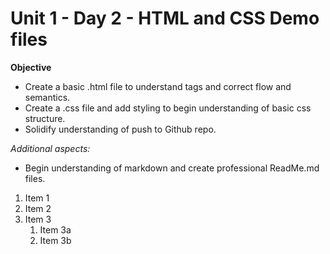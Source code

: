 # Unit 1 - Day 2 - HTML and CSS Demo files 

**Objective**

* Create a basic .html file to understand tags and correct flow and semantics.
* Create a .css file and add styling to begin understanding of basic css structure. 
* Solidify understanding of push to Github repo.

*Additional aspects:*
* Begin understanding of markdown and create professional ReadMe.md files.

1. Item 1
1. Item 2
1. Item 3
   1. Item 3a
   1. Item 3b
